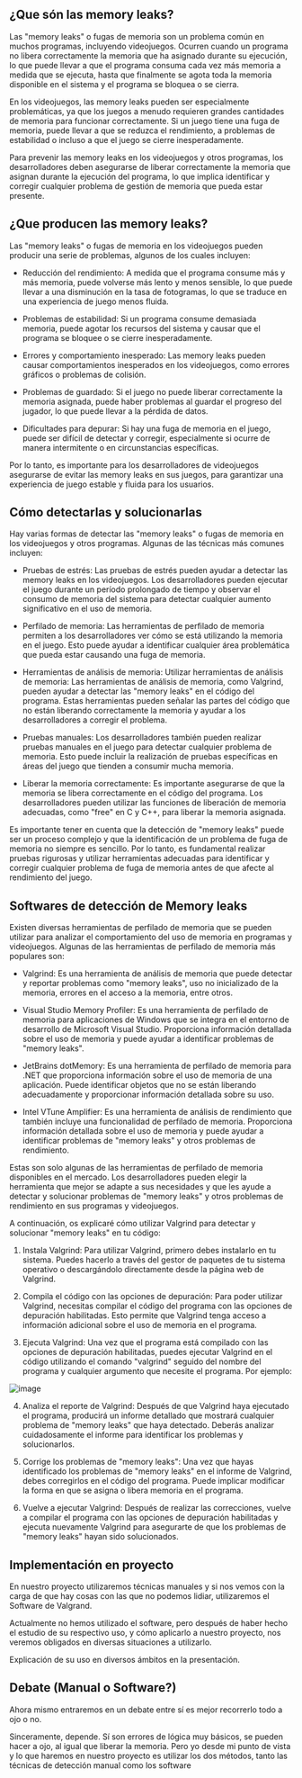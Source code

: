 ## ¿Que són las memory leaks?

Las "memory leaks" o fugas de memoria son un problema común en muchos programas, incluyendo videojuegos. Ocurren cuando un programa no libera correctamente la memoria que ha asignado durante su ejecución, lo que puede llevar a que el programa consuma cada vez más memoria a medida que se ejecuta, hasta que finalmente se agota toda la memoria disponible en el sistema y el programa se bloquea o se cierra.

En los videojuegos, las memory leaks pueden ser especialmente problemáticas, ya que los juegos a menudo requieren grandes cantidades de memoria para funcionar correctamente. Si un juego tiene una fuga de memoria, puede llevar a que se reduzca el rendimiento, a problemas de estabilidad o incluso a que el juego se cierre inesperadamente.

Para prevenir las memory leaks en los videojuegos y otros programas, los desarrolladores deben asegurarse de liberar correctamente la memoria que asignan durante la ejecución del programa, lo que implica identificar y corregir cualquier problema de gestión de memoria que pueda estar presente.

## ¿Que producen las memory leaks?

Las "memory leaks" o fugas de memoria en los videojuegos pueden producir una serie de problemas, algunos de los cuales incluyen:

- Reducción del rendimiento: A medida que el programa consume más y más memoria, puede volverse más lento y menos sensible, lo que puede llevar a una disminución en la tasa de fotogramas, lo que se traduce en una experiencia de juego menos fluida.

- Problemas de estabilidad: Si un programa consume demasiada memoria, puede agotar los recursos del sistema y causar que el programa se bloquee o se cierre inesperadamente.

- Errores y comportamiento inesperado: Las memory leaks pueden causar comportamientos inesperados en los videojuegos, como errores gráficos o problemas de colisión.

- Problemas de guardado: Si el juego no puede liberar correctamente la memoria asignada, puede haber problemas al guardar el progreso del jugador, lo que puede llevar a la pérdida de datos.

- Dificultades para depurar: Si hay una fuga de memoria en el juego, puede ser difícil de detectar y corregir, especialmente si ocurre de manera intermitente o en circunstancias específicas.

Por lo tanto, es importante para los desarrolladores de videojuegos asegurarse de evitar las memory leaks en sus juegos, para garantizar una experiencia de juego estable y fluida para los usuarios.

## Cómo detectarlas y solucionarlas

Hay varias formas de detectar las "memory leaks" o fugas de memoria en los videojuegos y otros programas. Algunas de las técnicas más comunes incluyen:

- Pruebas de estrés: Las pruebas de estrés pueden ayudar a detectar las memory leaks en los videojuegos. Los desarrolladores pueden ejecutar el juego durante un período prolongado de tiempo y observar el consumo de memoria del sistema para detectar cualquier aumento significativo en el uso de memoria.

- Perfilado de memoria: Las herramientas de perfilado de memoria permiten a los desarrolladores ver cómo se está utilizando la memoria en el juego. Esto puede ayudar a identificar cualquier área problemática que pueda estar causando una fuga de memoria.

- Herramientas de análisis de memoria: Utilizar herramientas de análisis de memoria: Las herramientas de análisis de memoria, como Valgrind, pueden ayudar a detectar las "memory leaks" en el código del programa. Estas herramientas pueden señalar las partes del código que no están liberando correctamente la memoria y ayudar a los desarrolladores a corregir el problema.

- Pruebas manuales: Los desarrolladores también pueden realizar pruebas manuales en el juego para detectar cualquier problema de memoria. Esto puede incluir la realización de pruebas específicas en áreas del juego que tienden a consumir mucha memoria.

- Liberar la memoria correctamente: Es importante asegurarse de que la memoria se libera correctamente en el código del programa. Los desarrolladores pueden utilizar las funciones de liberación de memoria adecuadas, como "free" en C y C++, para liberar la memoria asignada.

Es importante tener en cuenta que la detección de "memory leaks" puede ser un proceso complejo y que la identificación de un problema de fuga de memoria no siempre es sencillo. Por lo tanto, es fundamental realizar pruebas rigurosas y utilizar herramientas adecuadas para identificar y corregir cualquier problema de fuga de memoria antes de que afecte al rendimiento del juego.

## Softwares de detección de Memory leaks

Existen diversas herramientas de perfilado de memoria que se pueden utilizar para analizar el comportamiento del uso de memoria en programas y videojuegos. Algunas de las herramientas de perfilado de memoria más populares son:

- Valgrind: Es una herramienta de análisis de memoria que puede detectar y reportar problemas como "memory leaks", uso no inicializado de la memoria, errores en el acceso a la memoria, entre otros.

- Visual Studio Memory Profiler: Es una herramienta de perfilado de memoria para aplicaciones de Windows que se integra en el entorno de desarrollo de Microsoft Visual Studio. Proporciona información detallada sobre el uso de memoria y puede ayudar a identificar problemas de "memory leaks".

- JetBrains dotMemory: Es una herramienta de perfilado de memoria para .NET que proporciona información sobre el uso de memoria de una aplicación. Puede identificar objetos que no se están liberando adecuadamente y proporcionar información detallada sobre su uso.

- Intel VTune Amplifier: Es una herramienta de análisis de rendimiento que también incluye una funcionalidad de perfilado de memoria. Proporciona información detallada sobre el uso de memoria y puede ayudar a identificar problemas de "memory leaks" y otros problemas de rendimiento.

Estas son solo algunas de las herramientas de perfilado de memoria disponibles en el mercado. Los desarrolladores pueden elegir la herramienta que mejor se adapte a sus necesidades y que les ayude a detectar y solucionar problemas de "memory leaks" y otros problemas de rendimiento en sus programas y videojuegos.

A continuación, os explicaré cómo utilizar Valgrind para detectar y solucionar "memory leaks" en tu código:

1. Instala Valgrind: Para utilizar Valgrind, primero debes instalarlo en tu sistema. Puedes hacerlo a través del gestor de paquetes de tu sistema operativo o descargándolo directamente desde la página web de Valgrind.

2. Compila el código con las opciones de depuración: Para poder utilizar Valgrind, necesitas compilar el código del programa con las opciones de depuración habilitadas. Esto permite que Valgrind tenga acceso a información adicional sobre el uso de memoria en el programa.

3. Ejecuta Valgrind: Una vez que el programa está compilado con las opciones de depuración habilitadas, puedes ejecutar Valgrind en el código utilizando el comando "valgrind" seguido del nombre del programa y cualquier argumento que necesite el programa. Por ejemplo:

![image](https://user-images.githubusercontent.com/99950178/231745328-e06c17c6-897f-40dc-9f73-4b5185ed421a.png)

4. Analiza el reporte de Valgrind: Después de que Valgrind haya ejecutado el programa, producirá un informe detallado que mostrará cualquier problema de "memory leaks" que haya detectado. Deberás analizar cuidadosamente el informe para identificar los problemas y solucionarlos.

5. Corrige los problemas de "memory leaks": Una vez que hayas identificado los problemas de "memory leaks" en el informe de Valgrind, debes corregirlos en el código del programa. Puede implicar modificar la forma en que se asigna o libera memoria en el programa.

6. Vuelve a ejecutar Valgrind: Después de realizar las correcciones, vuelve a compilar el programa con las opciones de depuración habilitadas y ejecuta nuevamente Valgrind para asegurarte de que los problemas de "memory leaks" hayan sido solucionados.

## Implementación en proyecto

En nuestro proyecto utilizaremos técnicas manuales y si nos vemos con la carga de que hay cosas con las que no podemos lidiar, utilizaremos el Software de Valgrand. 

Actualmente no hemos utilizado el software, pero después de haber hecho el estudio de su respectivo uso, y cómo aplicarlo a nuestro proyecto, nos veremos obligados en diversas situaciones a utilizarlo.

Explicación de su uso en diversos ámbitos en la presentación.

## Debate (Manual o Software?)

Ahora mismo entraremos en un debate entre sí es mejor recorrerlo todo a ojo o no.

Sinceramente, depende. Sí son errores de lógica muy básicos, se pueden hacer a ojo, al igual que liberar la memoria. Pero yo desde mi punto de vista y lo que haremos en nuestro proyecto es utilizar los dos métodos, tanto las técnicas de detección manual como los software

